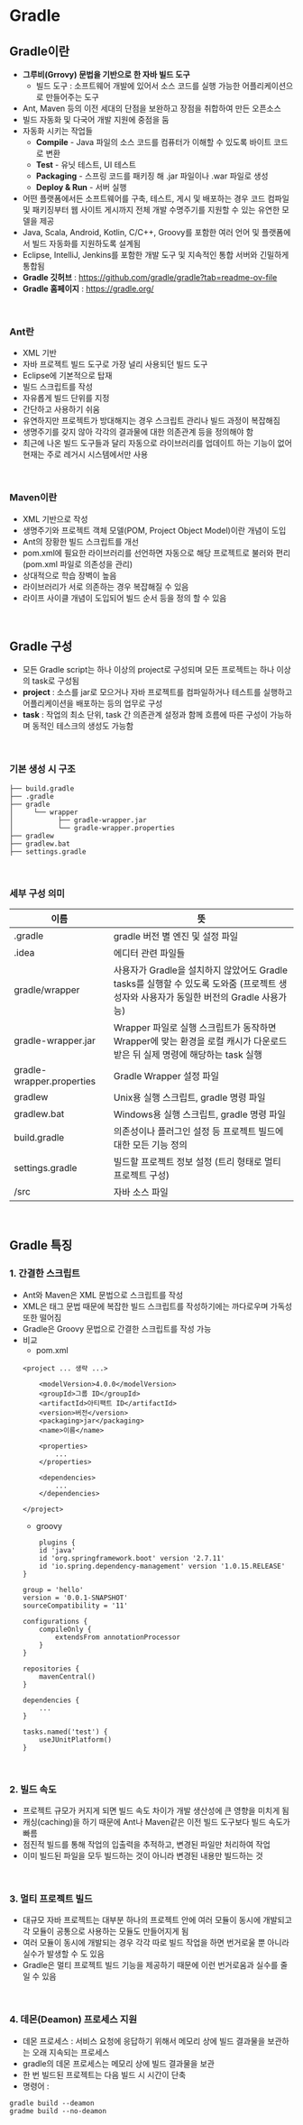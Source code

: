 # Gradle

## Gradle이란

- **그루비(Grrovy) 문법을 기반으로 한 자바 빌드 도구**
    - 빌드 도구 : 소프트웨어 개발에 있어서 소스 코드를 실행 가능한 어플리케이션으로 만들어주는 도구
- Ant, Maven 등의 이전 세대의 단점을 보완하고 장점을 취합하여 만든 오픈소스
- 빌드 자동화 및 다국어 개발 지원에 중점을 둠
- 자동화 시키는 작업들
    - **Compile** - Java 파일의 소스 코드를 컴퓨터가 이해할 수 있도록 바이트 코드로 변환
    - **Test** - 유닛 테스트, UI 테스트
    - **Packaging** - 스프링 코드를 패키징 해 .jar 파일이나 .war 파일로 생성
    - **Deploy & Run** - 서버 실행
- 어떤 플랫폼에서든 소프트웨어를 구축, 테스트, 게시 및 배포하는 경우 코드 컴파일 및 패키징부터 웹 사이트 게시까지 전체 개발 수명주기를 지원할 수 있는 유연한 모델을 제공
- Java, Scala, Android, Kotlin, C/C++, Groovy를 포함한 여러 언어 및 플랫폼에서 빌드 자동화를 지원하도록 설계됨
- Eclipse, IntelliJ, Jenkins를 포함한 개발 도구 및 지속적인 통합 서버와 긴밀하게 통합됨
- **Gradle 깃허브** : https://github.com/gradle/gradle?tab=readme-ov-file
- **Gradle 홈페이지** : https://gradle.org/

<br/>

### Ant란

- XML 기반
- 자바 프로젝트 빌드 도구로 가장 널리 사용되던 빌드 도구
- Eclipse에 기본적으로 탑재
- 빌드 스크립트를 작성
- 자유롭게 빌드 단위를 지정
- 간단하고 사용하기 쉬움
- 유연하지만 프로젝트가 방대해지는 경우 스크립트 관리나 빌드 과정이 복잡해짐
- 생명주기를 갖지 않아 각각의 결과물에 대한 의존관계 등을 정의해야 함
- 최근에 나온 빌드 도구들과 달리 자동으로 라이브러리를 업데이트 하는 기능이 없어 현재는 주로 레거시 시스템에서만 사용

<br/>

### Maven이란

- XML 기반으로 작성
- 생명주기와 프로젝트 객체 모델(POM, Project Object Model)이란 개념이 도입
- Ant의 장황한 빌드 스크립트를 개선
- pom.xml에 필요한 라이브러리를 선언하면 자동으로 해당 프로젝트로 불러와 편리 (pom.xml 파일로 의존성을 관리)
- 상대적으로 학습 장벽이 높음
- 라이브러리가 서로 의존하는 경우 복잡해질 수 있음
- 라이프 사이클 개념이 도입되어 빌드 순서 등을 정의 할 수 있음

<br/>

## Gradle 구성

- 모든 Gradle script는 하나 이상의 project로 구성되며 모든 프로젝트는 하나 이상의 task로 구성됨
- **project** : 소스를 jar로 모으거나 자바 프로젝트를 컴파일하거나 테스트를 실행하고 어플리케이션을 배포하는 등의 업무로 구성
- **task** : 작업의 최소 단위, task 간 의존관계 설정과 함께 흐름에 따른 구성이 가능하며 동적인 테스크의 생성도 가능함

<br/>

### 기본 생성 시 구조
```
├── build.gradle
├── .gradle
├── gradle 
│     └── wrapper 
│           ├── gradle-wrapper.jar 
│           └── gradle-wrapper.properties
├── gradlew 
├── gradlew.bat 
├── settings.gradle
```

<br/>

### 세부 구성 의미

|이름|뜻|
|----|----|
|.gradle|gradle 버전 별 엔진 및 설정 파일|
|.idea|에디터 관련 파일들|
|gradle/wrapper|사용자가 Gradle을 설치하지 않았어도 Gradle tasks를 실행할 수 있도록 도와줌 (프로젝트 생성자와 사용자가 동일한 버전의 Gradle 사용가능)
|gradle-wrapper.jar|Wrapper 파일로 실행 스크립트가 동작하면 Wrapper에 맞는 환경을 로컬 캐시가 다운로드 받은 뒤 실제 명령에 해당하는 task 실행|
|gradle-wrapper.properties|Gradle Wrapper 설정 파일|
|gradlew|Unix용 실행 스크립트, gradle 명령 파일|
|gradlew.bat|Windows용 실행 스크립트, gradle 명령 파일|
|build.gradle|의존성이나 플러그인 설정 등 프로젝트 빌드에 대한 모든 기능 정의|
|settings.gradle|빌드할 프로젝트 정보 설정 (트리 형태로 멀티 프로젝트 구성)|
|/src|자바 소스 파일|

<br/>

## Gradle 특징

### 1. 간결한 스크립트

- Ant와 Maven은 XML 문법으로 스크립트를 작성
- XML은 태그 문법 때문에 복잡한 빌드 스크립트를 작성하기에는 까다로우며 가독성또한 떨어짐
- Gradle은 Groovy 문법으로 간결한 스크립트를 작성 가능
- 비교
    - pom.xml
    ```
    <project ... 생략 ...>
 
        <modelVersion>4.0.0</modelVersion>
        <groupId>그룹 ID</groupId>
        <artifactId>아티팩트 ID</artifactId>
        <version>버전</version>
        <packaging>jar</packaging>
        <name>이름</name>
    
        <properties>
            ...
        </properties>
    
        <dependencies>
            ... 
        </dependencies>
 
    </project>
    ```
    - groovy
    ```
        plugins {
        id 'java'
        id 'org.springframework.boot' version '2.7.11'
        id 'io.spring.dependency-management' version '1.0.15.RELEASE'
    }
    
    group = 'hello'
    version = '0.0.1-SNAPSHOT'
    sourceCompatibility = '11'
    
    configurations {
        compileOnly {
            extendsFrom annotationProcessor
        }
    }
    
    repositories {
        mavenCentral()
    }
    
    dependencies {
        ...
    }
    
    tasks.named('test') {
        useJUnitPlatform()
    }
    ```

<br/>

### 2. 빌드 속도

- 프로젝트 규모가 커지게 되면 빌드 속도 차이가 개발 생산성에 큰 영향을 미치게 됨
- 캐싱(caching)을 하기 때문에 Ant나 Maven같은 이전 빌드 도구보다 빌드 속도가 빠름
- 점진적 빌드를 통해 작업의 입출력을 추적하고, 변경된 파일만 처리하여 작업
- 이미 빌드된 파일을 모두 빌드하는 것이 아니라 변경된 내용만 빌드하는 것

<br/>

### 3. 멀티 프로젝트 빌드

- 대규모 자바 프로젝트는 대부분 하나의 프로젝트 안에 여러 모듈이 동시에 개발되고 각 모듈이 공통으로 사용하는 모듈도 만들어지게 됨
- 여러 모듈이 동시에 개발되는 경우 각각 따로 빌드 작업을 하면 번거로울 뿐 아니라 실수가 발생할 수 도 있음
- Gradle은 멀티 프로젝트 빌드 기능을 제공하기 때문에 이런 번거로움과 실수를 줄일 수 있음

<br/>

### 4. 데몬(Deamon) 프로세스 지원

- 데몬 프로세스 : 서비스 요청에 응답하기 위해서 메모리 상에 빌드 결과물을 보관하는 오래 지속되는 프로세스
- gradle의 데몬 프로세스는 메모리 상에 빌드 결과물을 보관
- 한 번 빌드된 프로젝트는 다음 빌드 시 시간이 단축
- 명령어 : 
```
gradle build --deamon
gradme build --no-deamon
```